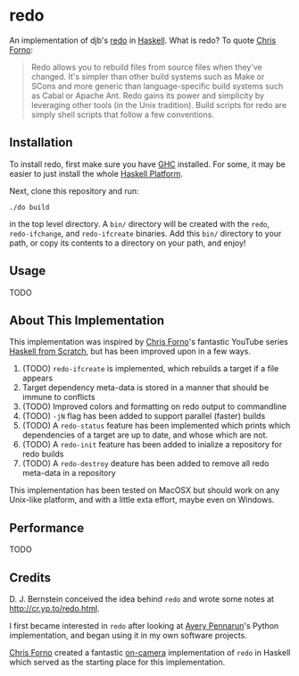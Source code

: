 # redo

An implementation of djb's [redo](http://cr.yp.to/redo.html) in [Haskell](https://www.haskell.org/). What is redo? To quote [Chris Forno](https://github.com/jekor):

> Redo allows you to rebuild files from source files when they've changed. It's simpler than other build systems such as Make or SCons and more generic than language-specific build systems such as Cabal or Apache Ant. Redo gains its power and simplicity by leveraging other tools (in the Unix tradition). Build scripts for redo are simply shell scripts that follow a few conventions.

## Installation

To install redo, first make sure you have [GHC](https://www.haskell.org/ghc/) installed. For some, it may be easier to just install the whole [Haskell Platform](https://www.haskell.org/platform/).

Next, clone this repository and run:

    ./do build

in the top level directory. A `bin/` directory will be created with the `redo`, `redo-ifchange`, and `redo-ifcreate` binaries. Add this `bin/` directory to your path, or copy its contents to a directory on your path, and enjoy!

## Usage

TODO

## About This Implementation

This implementation was inspired by [Chris Forno](https://github.com/jekor/redo)'s fantastic YouTube series [Haskell from Scratch](https://www.youtube.com/watch?v=zZ_nI9E9g0I), but has been improved upon in a few ways.

1. (TODO) `redo-ifcreate` is implemented, which rebuilds a target if a file appears
2. Target dependency meta-data is stored in a manner that should be immune to conflicts
3. (TODO) Improved colors and formatting on redo output to commandline
5. (TODO) `-jN` flag has been added to support parallel (faster) builds 
4. (TODO) A `redo-status` feature has been implemented which prints which dependencies of a target are up to date, and whose which are not.
5. (TODO) A `redo-init` feature has been added to inialize a repository for redo builds
6. (TODO) A `redo-destroy` deature has been added to remove all redo meta-data in a repository

This implementation has been tested on MacOSX but should work on any Unix-like platform, and with a little exta effort, maybe even on Windows.

## Performance

TODO

## Credits

D. J. Bernstein conceived the idea behind `redo` and wrote some notes at http://cr.yp.to/redo.html.

I first became interested in `redo` after looking at [Avery Pennarun](https://github.com/apenwarr/redo)'s Python implementation, and began using it in my own software projects. 

[Chris Forno](https://github.com/jekor) created a fantastic [on-camera](https://www.youtube.com/watch?v=zZ_nI9E9g0I) implementation of `redo` in Haskell which served as the starting place for this implementation.
